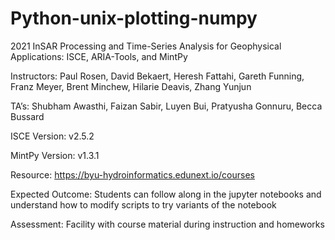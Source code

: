 # Python-unix-plotting-numpy
2021 InSAR Processing and Time-Series Analysis for Geophysical Applications: ISCE, ARIA-Tools, and MintPy

Instructors: Paul Rosen, David Bekaert, Heresh Fattahi, Gareth Funning, Franz Meyer, Brent Minchew, Hilarie Deavis, Zhang Yunjun

TA’s: Shubham Awasthi, Faizan Sabir, Luyen Bui, Pratyusha Gonnuru, Becca Bussard

ISCE Version: v2.5.2

MintPy Version: v1.3.1

Resource: https://byu-hydroinformatics.edunext.io/courses

Expected Outcome: Students can follow along in the jupyter notebooks and understand how to modify scripts to try variants of the notebook

Assessment: Facility with course material during instruction and homeworks

